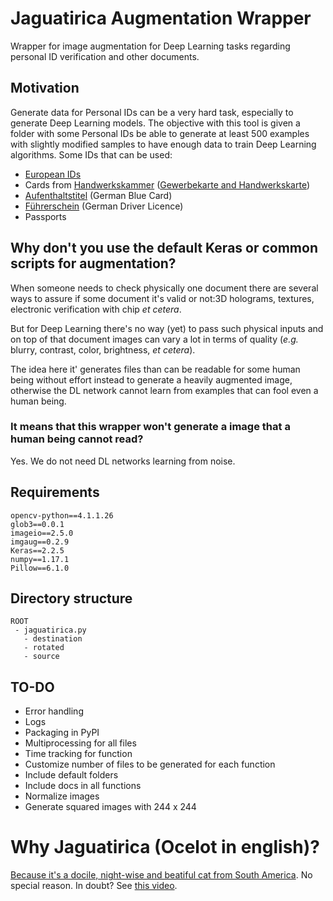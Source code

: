 # Jaguatirica Augmentation Wrapper
Wrapper for image augmentation for Deep Learning tasks regarding personal ID verification and other documents.

## Motivation
Generate data for Personal IDs can be a very hard task, especially to generate Deep Learning models. The objective with this tool is given a folder with some Personal IDs be able to generate at least 500 examples with slightly modified samples to have enough data to train Deep Learning algorithms.  Some IDs that can be used:
- [European IDs](https://en.wikipedia.org/wiki/National_identity_cards_in_the_European_Economic_Area)
- Cards from [Handwerkskammer](https://www.hwk-berlin.de/) ([Gewerbekarte and Handwerkskarte](https://www.deutsche-handwerks-zeitung.de/handwerks-und-gewerbekarten/150/3099/41407))
- [Aufenthaltstitel](https://de.wikipedia.org/wiki/Aufenthaltstitel) (German Blue Card)
- [Führerschein](https://de.wikipedia.org/wiki/F%C3%BChrerschein) (German Driver Licence)
- Passports
 
## Why don't you use the default Keras or common scripts for augmentation?
When someone needs to check physically one document there are several ways to assure if some document it's valid or not:3D holograms, textures, electronic verification with chip _et cetera_.

But for Deep Learning there's no way (yet) to pass such physical inputs and on top of that document images can vary a lot in terms of quality (_e.g._ blurry, contrast, color, brightness, _et cetera_).

The idea here it' generates files than can be readable for some human being without effort instead to generate a heavily augmented image, otherwise the DL network cannot learn from examples that can fool even a human being.

### It means that this wrapper won't generate a image that a human being cannot read?
Yes. We do not need DL networks learning from noise.

## Requirements
```
opencv-python==4.1.1.26
glob3==0.0.1
imageio==2.5.0
imgaug==0.2.9
Keras==2.2.5
numpy==1.17.1
Pillow==6.1.0
```
## Directory structure
```
ROOT
 - jaguatirica.py
   - destination
   - rotated
   - source
```

## TO-DO
- Error handling
- Logs
- Packaging in PyPI
- Multiprocessing for all files
- Time tracking for function
- Customize number of files to be generated for each function
- Include default folders
- Include docs in all functions
- Normalize images
- Generate squared images with 244 x 244


# Why Jaguatirica (Ocelot in english)?
[Because it's a docile, night-wise and beatiful cat from South America](https://en.wikipedia.org/wiki/Ocelot). No special reason. In doubt? See [this video](https://www.youtube.com/watch?v=597LNt7HzCo).
